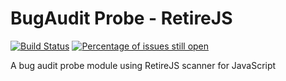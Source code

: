 # BugAudit Probe - RetireJS
[![Build Status](https://travis-ci.org/bugaudit/bugaudit-probe-retirejs.svg)](https://travis-ci.org/bugaudit/bugaudit-probe-retirejs)
[![Percentage of issues still open](http://isitmaintained.com/badge/open/bugaudit/bugaudit-probe-retirejs.svg)](http://isitmaintained.com/project/bugaudit/bugaudit-probe-retirejs "Percentage of issues still open")

A bug audit probe module using RetireJS scanner for JavaScript